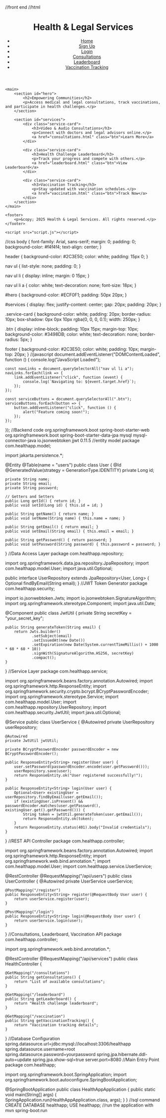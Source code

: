 //front end
//html
<!DOCTYPE html>
<html lang="en">
<head>
    <meta charset="UTF-8">
    <meta name="viewport" content="width=device-width, initial-scale=1.0">
    <title>Health & Legal Services</title>
    <link rel="stylesheet" href="styles.css">
</head>
<body>
    <header>
        <h1>Health & Legal Services</h1>
        <nav>
            <ul>
                <li><a href="index.html">Home</a></li>
                <li><a href="register.html">Sign Up</a></li>
                <li><a href="login.html">Login</a></li>
                <li><a href="consultations.html">Consultations</a></li>
                <li><a href="leaderboard.html">Leaderboard</a></li>
                <li><a href="vaccination.html">Vaccination Tracking</a></li>
            </ul>
        </nav>
    </header>

    <main>
        <section id="hero">
            <h2>Empowering Communities</h2>
            <p>Access medical and legal consultations, track vaccinations, and participate in health challenges.</p>
        </section>

        <section id="services">
            <div class="service-card">
                <h3>Video & Audio Consultations</h3>
                <p>Connect with doctors and legal advisors online.</p>
                <a href="consultations.html" class="btn">Learn More</a>
            </div>

            <div class="service-card">
                <h3>Health Challenge Leaderboard</h3>
                <p>Track your progress and compete with others.</p>
                <a href="leaderboard.html" class="btn">View Leaderboard</a>
            </div>

            <div class="service-card">
                <h3>Vaccination Tracking</h3>
                <p>Stay updated with vaccination schedules.</p>
                <a href="vaccination.html" class="btn">Track Now</a>
            </div>
        </section>
    </main>

    <footer>
        <p>&copy; 2025 Health & Legal Services. All rights reserved.</p>
    </footer>

    <script src="script.js"></script>
</body>
</html>

//css
body {
    font-family: Arial, sans-serif;
    margin: 0;
    padding: 0;
    background-color: #f4f4f4;
    text-align: center;
}

header {
    background-color: #2C3E50;
    color: white;
    padding: 15px 0;
}

nav ul {
    list-style: none;
    padding: 0;
}

nav ul li {
    display: inline;
    margin: 0 15px;
}

nav ul li a {
    color: white;
    text-decoration: none;
    font-size: 18px;
}

#hero {
    background-color: #ECF0F1;
    padding: 50px 20px;
}

#services {
    display: flex;
    justify-content: center;
    gap: 20px;
    padding: 20px;
}

.service-card {
    background-color: white;
    padding: 20px;
    border-radius: 10px;
    box-shadow: 0px 0px 10px rgba(0, 0, 0, 0.1);
    width: 250px;
}

.btn {
    display: inline-block;
    padding: 10px 15px;
    margin-top: 10px;
    background-color: #3498DB;
    color: white;
    text-decoration: none;
    border-radius: 5px;
}

footer {
    background-color: #2C3E50;
    color: white;
    padding: 10px;
    margin-top: 20px;
}
//javascript
document.addEventListener("DOMContentLoaded", function () {
    console.log("JavaScript Loaded");

    const navLinks = document.querySelectorAll("nav ul li a");
    navLinks.forEach(link => {
        link.addEventListener("click", function (event) {
            console.log(`Navigating to: ${event.target.href}`);
        });
    });

    const serviceButtons = document.querySelectorAll(".btn");
    serviceButtons.forEach(button => {
        button.addEventListener("click", function () {
            alert("Feature coming soon!");
        });
    });
});
//Backend code
<dependencies>
    <dependency>
        <groupId>org.springframework.boot</groupId>
        <artifactId>spring-boot-starter-web</artifactId>
    </dependency>
    <dependency>
        <groupId>org.springframework.boot</groupId>
        <artifactId>spring-boot-starter-data-jpa</artifactId>
    </dependency>
    <dependency>
        <groupId>mysql</groupId>
        <artifactId>mysql-connector-java</artifactId>
    </dependency>
    <dependency>
        <groupId>io.jsonwebtoken</groupId>
        <artifactId>jjwt</artifactId>
        <version>0.11.5</version>
    </dependency>
</dependencies>
//entity model
package com.healthapp.model;

import jakarta.persistence.*;

@Entity
@Table(name = "users")
public class User {
    @Id
    @GeneratedValue(strategy = GenerationType.IDENTITY)
    private Long id;

    private String name;
    private String email;
    private String password;

    // Getters and Setters
    public Long getId() { return id; }
    public void setId(Long id) { this.id = id; }

    public String getName() { return name; }
    public void setName(String name) { this.name = name; }

    public String getEmail() { return email; }
    public void setEmail(String email) { this.email = email; }

    public String getPassword() { return password; }
    public void setPassword(String password) { this.password = password; }
}
//Data Access Layer
package com.healthapp.repository;

import org.springframework.data.jpa.repository.JpaRepository;
import com.healthapp.model.User;
import java.util.Optional;

public interface UserRepository extends JpaRepository<User, Long> {
    Optional<User> findByEmail(String email);
}
//JWT Token Generator
package com.healthapp.security;

import io.jsonwebtoken.Jwts;
import io.jsonwebtoken.SignatureAlgorithm;
import org.springframework.stereotype.Component;
import java.util.Date;

@Component
public class JwtUtil {
    private String secretKey = "your_secret_key";

    public String generateToken(String email) {
        return Jwts.builder()
                .setSubject(email)
                .setIssuedAt(new Date())
                .setExpiration(new Date(System.currentTimeMillis() + 1000 * 60 * 60 * 10))
                .signWith(SignatureAlgorithm.HS256, secretKey)
                .compact();
    }
}
//Service Layer
package com.healthapp.service;

import org.springframework.beans.factory.annotation.Autowired;
import org.springframework.http.ResponseEntity;
import org.springframework.security.crypto.bcrypt.BCryptPasswordEncoder;
import org.springframework.stereotype.Service;
import com.healthapp.model.User;
import com.healthapp.repository.UserRepository;
import com.healthapp.security.JwtUtil;
import java.util.Optional;

@Service
public class UserService {
    @Autowired
    private UserRepository userRepository;

    @Autowired
    private JwtUtil jwtUtil;

    private BCryptPasswordEncoder passwordEncoder = new BCryptPasswordEncoder();

    public ResponseEntity<String> register(User user) {
        user.setPassword(passwordEncoder.encode(user.getPassword()));
        userRepository.save(user);
        return ResponseEntity.ok("User registered successfully!");
    }

    public ResponseEntity<String> login(User user) {
        Optional<User> existingUser = userRepository.findByEmail(user.getEmail());
        if (existingUser.isPresent() && passwordEncoder.matches(user.getPassword(), existingUser.get().getPassword())) {
            String token = jwtUtil.generateToken(user.getEmail());
            return ResponseEntity.ok(token);
        }
        return ResponseEntity.status(401).body("Invalid credentials");
    }
}
//REST API Controller
package com.healthapp.controller;

import org.springframework.beans.factory.annotation.Autowired;
import org.springframework.http.ResponseEntity;
import org.springframework.web.bind.annotation.*;
import com.healthapp.model.User;
import com.healthapp.service.UserService;

@RestController
@RequestMapping("/api/users")
public class UserController {
    @Autowired
    private UserService userService;

    @PostMapping("/register")
    public ResponseEntity<String> register(@RequestBody User user) {
        return userService.register(user);
    }

    @PostMapping("/login")
    public ResponseEntity<String> login(@RequestBody User user) {
        return userService.login(user);
    }
}
//Consultations, Leaderboard, Vaccination API
package com.healthapp.controller;

import org.springframework.web.bind.annotation.*;

@RestController
@RequestMapping("/api/services")
public class HealthController {

    @GetMapping("/consultations")
    public String getConsultations() {
        return "List of available consultations";
    }

    @GetMapping("/leaderboard")
    public String getLeaderboard() {
        return "Health challenge leaderboard";
    }

    @GetMapping("/vaccination")
    public String getVaccinationTracking() {
        return "Vaccination tracking details";
    }
}
//Database Configuration
spring.datasource.url=jdbc:mysql://localhost:3306/healthapp
spring.datasource.username=root
spring.datasource.password=yourpassword
spring.jpa.hibernate.ddl-auto=update
spring.jpa.show-sql=true
server.port=8080
//Main Entry Point
package com.healthapp;

import org.springframework.boot.SpringApplication;
import org.springframework.boot.autoconfigure.SpringBootApplication;

@SpringBootApplication
public class HealthAppApplication {
    public static void main(String[] args) {
        SpringApplication.run(HealthAppApplication.class, args);
    }
}
//sql command
CREATE DATABASE healthapp;
USE healthapp;
//run the application with 
mvn spring-boot:run

